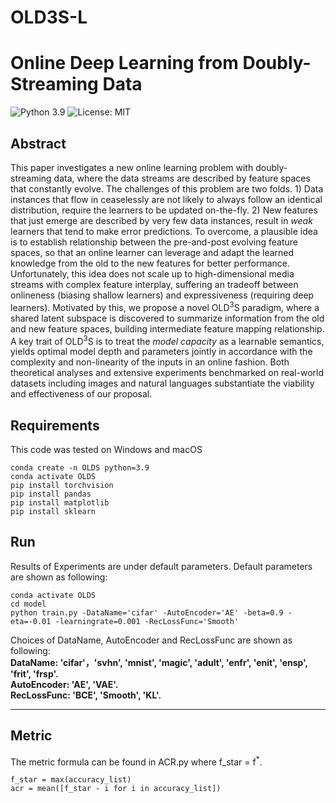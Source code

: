 # OLD3S-L
# Online Deep Learning from Doubly-Streaming Data
![Python 3.9](https://img.shields.io/badge/python-3.9-green.svg)
![License: MIT](https://img.shields.io/badge/License-MIT-green.svg)
## Abstract
This paper investigates a new online learning problem with doubly-streaming data,
where the data streams are described by feature spaces that constantly evolve.
    The challenges of this problem are two folds.
    1) Data instances that flow in ceaselessly
    are not likely to always follow an identical distribution,
    require the learners to be updated on-the-fly.
    2) New features that just emerge are described by 
    very few data instances, 
    result in *weak* learners that tend to make error predictions.
    To overcome,
    a plausible idea is to establish relationship
    between the pre-and-post evolving feature spaces,
    so that an online learner can leverage and adapt 
    the learned knowledge from the old 
    to the new features for better performance.
    Unfortunately, this idea does not scale up to 
    high-dimensional media streams 
    with complex feature interplay,
    suffering an tradeoff between onlineness 
    (biasing shallow learners)
    and expressiveness (requiring deep learners).
    Motivated by this,
    we propose a novel OLD<sup>3</sup>S paradigm,
    where a shared latent subspace is discovered 
    to  summarize information from the old and new feature spaces,
    building intermediate feature mapping relationship.
    A key trait of OLD<sup>3</sup>S is to treat
    the *model capacity* as a learnable semantics,
    yields optimal model depth and parameters jointly in accordance 
    with the complexity and non-linearity of the inputs
    in an online fashion.
    Both theoretical analyses and extensive experiments benchmarked on
    real-world datasets including images and natural languages
    substantiate the viability and effectiveness of our proposal.
    
## Requirements
This code was tested on Windows and macOS
```
conda create -n OLDS python=3.9
conda activate OLDS
pip install torchvision
pip install pandas
pip install matplotlib
pip install sklearn
```

## Run
Results of Experiments are under default parameters.
Default parameters are shown as following:
```
conda activate OLDS
cd model
python train.py -DataName='cifar' -AutoEncoder='AE' -beta=0.9 -eta=-0.01 -learningrate=0.001 -RecLossFunc='Smooth' 
```
Choices of DataName, AutoEncoder and RecLossFunc are shown as following:  
**DataName: 'cifar'，'svhn', 'mnist', 'magic', 'adult', 'enfr', 'enit', 'ensp', 'frit', 'frsp'.**  
**AutoEncoder: 'AE', 'VAE'.**  
**RecLossFunc: 'BCE', 'Smooth', 'KL'.**
****
## Metric
The metric formula can be found in ACR.py where f_star = f<sup>*</sup>.
```
f_star = max(accuracy_list)
acr = mean([f_star - i for i in accuracy_list])
```


